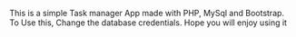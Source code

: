 This is a simple Task manager App made with PHP, MySql and Bootstrap.
To Use this, Change the database credentials.
Hope you will enjoy using it